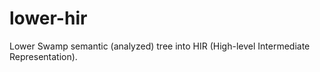 # lower-hir

Lower Swamp semantic (analyzed) tree into HIR (High-level Intermediate Representation).
